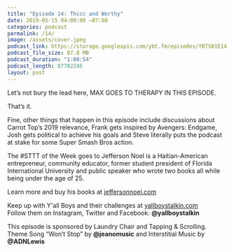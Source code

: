```yaml
---
title: "Episode 14: Thicc and Worthy"
date: 2019-05-15 04:00:00 −07:00
categories: podcast
permalink: /14/
image: /assets/cover.jpeg
podcast_link: https://storage.googleapis.com/ybt.fm/episodes/YBTS01E14.mp3
podcast_file_size: 87.8 MB
podcast_duration: "1:00:54"
podcast_length: 87782245 
layout: post
---
```


Let’s not bury the lead here, MAX GOES TO THERAPY IN THIS EPISODE.

That’s it.

Fine, other things that happen in this episode include discussions about Carrot Top’s 2019 relevance, Frank gets inspired by Avengers: Endgame, Josh gets political to achieve his goals and Steve literally puts the podcast at stake for some Super Smash Bros action.

The #STTT of the Week goes to Jefferson Noel is a Haitian-American entrepreneur, community educator, former student president of Florida International University and public speaker who wrote two books all while being under the age of 25.

Learn more and buy his books at [jeffersonnoel.com](https://jeffersonnoel.com/)

Keep up with Y'all Boys and their challenges at [yallboystalkin.com](https://yallboystalkin.com)
<br>Follow them on Instagram, Twitter and Facebook: **@yallboystalkin**

This episode is sponsored by Laundry Chair and Tapping & Scrolling.
<br>Theme Song “Won’t Stop” by **@jeanomusic** and Interstitial Music by **@ADNLewis**
   

